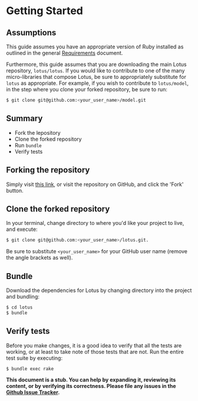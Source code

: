 # Getting Started

## Assumptions

This guide assumes you have an appropriate version of Ruby installed
as outlined in the general [Requirements](../01-introduction/03-requirements.md)
document.

Furthermore, this guide assumes that you are downloading the main Lotus
repository, `lotus/lotus`. If you would like to contribute to one of the many
micro-libraries that compose Lotus, be sure to appropriately substitute for
`lotus` as appropriate. For example, if you wish to contribute to
`lotus/model`, in the step where you clone your forked repository, be sure to
run:

```bash
$ git clone git@github.com:<your_user_name>/model.git
```

## Summary

- Fork the lepository
- Clone the forked repository
- Run `bundle`
- Verify tests

## Forking the repository

Simply visit [this link](https://github.com/lotus/lotus/fork), or visit the
repository on GitHub, and click the 'Fork' button.

## Clone the forked repository

In your terminal, change directory to where you'd like your project to live,
and execute:

```bash
$ git clone git@github.com:<your_user_name>/lotus.git.
```

Be sure to substitute `<your_user_name>` for your GitHub user name (remove the
angle brackets as well).

## Bundle

Download the dependencies for Lotus by changing directory into the project and
bundling:

```bash
$ cd lotus
$ bundle
```

## Verify tests

Before you make changes, it is a good idea to verify that all the tests are
working, or at least to take note of those tests that are not. Run the
entire test suite by executing:

```bash
$ bundle exec rake
```

**This document is a stub. You can help by expanding it, reviewing its content,
or by verifying its correctness. Please file any issues in the
[Github Issue Tracker](https://github.com/lotus/docs/issues).**

